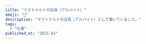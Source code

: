 ```yaml
---
title: "マクドナルドの店員（アルバイト）"
emoji: "💼"
description: "マクドナルドの店員（アルバイト）として働いていました。"
tags:
  - "仕事"
published_at: "2025-03"
---
```

